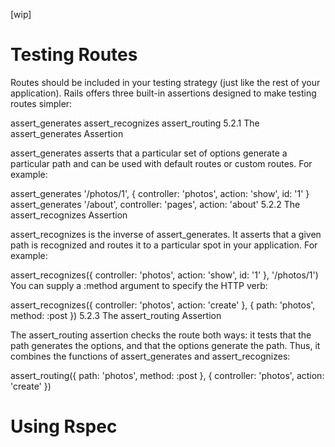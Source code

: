 [wip]
# Testing Routes
Routes should be included in your testing strategy (just like the rest of your application). Rails offers three built-in assertions designed to make testing routes simpler:

assert_generates
assert_recognizes
assert_routing
5.2.1 The assert_generates Assertion

assert_generates asserts that a particular set of options generate a particular path and can be used with default routes or custom routes. For example:

assert_generates '/photos/1', { controller: 'photos', action: 'show', id: '1' }
assert_generates '/about', controller: 'pages', action: 'about'
5.2.2 The assert_recognizes Assertion

assert_recognizes is the inverse of assert_generates. It asserts that a given path is recognized and routes it to a particular spot in your application. For example:

assert_recognizes({ controller: 'photos', action: 'show', id: '1' }, '/photos/1')
You can supply a :method argument to specify the HTTP verb:

assert_recognizes({ controller: 'photos', action: 'create' }, { path: 'photos', method: :post })
5.2.3 The assert_routing Assertion

The assert_routing assertion checks the route both ways: it tests that the path generates the options, and that the options generate the path. Thus, it combines the functions of assert_generates and assert_recognizes:

assert_routing({ path: 'photos', method: :post }, { controller: 'photos', action: 'create' })

# Using Rspec
